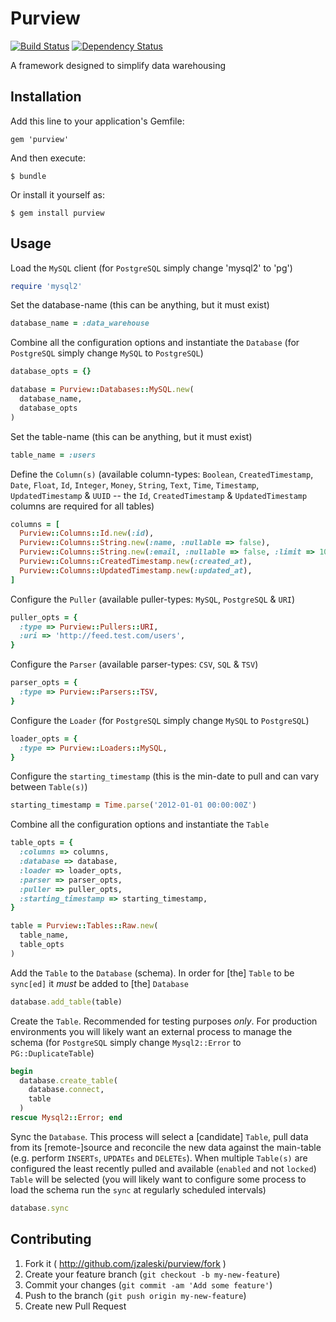 # Purview

[![Build Status](https://secure.travis-ci.org/jzaleski/purview.png?branch=master)](http://travis-ci.org/jzaleski/purview)
[![Dependency Status](https://gemnasium.com/jzaleski/purview.png)](https://gemnasium.com/jzaleski/purview)

A framework designed to simplify data warehousing

## Installation

Add this line to your application's Gemfile:

    gem 'purview'

And then execute:

    $ bundle

Or install it yourself as:

    $ gem install purview

## Usage

Load the `MySQL` client (for `PostgreSQL` simply change 'mysql2' to 'pg')
```ruby
require 'mysql2'
```

Set the database-name (this can be anything, but it must exist)
```ruby
database_name = :data_warehouse
```

Combine all the configuration options and instantiate the `Database` (for
`PostgreSQL` simply change `MySQL` to `PostgreSQL`)
```ruby
database_opts = {}

database = Purview::Databases::MySQL.new(
  database_name,
  database_opts
)
```

Set the table-name (this can be anything, but it must exist)
```ruby
table_name = :users
```

Define the `Column(s)` (available column-types: `Boolean`, `CreatedTimestamp`,
`Date`, `Float`, `Id`, `Integer`, `Money`, `String`, `Text`, `Time`, `Timestamp`,
`UpdatedTimestamp` & `UUID` -- the `Id`, `CreatedTimestamp` & `UpdatedTimestamp`
columns are required for all tables)
```ruby
columns = [
  Purview::Columns::Id.new(:id),
  Purview::Columns::String.new(:name, :nullable => false),
  Purview::Columns::String.new(:email, :nullable => false, :limit => 100),
  Purview::Columns::CreatedTimestamp.new(:created_at),
  Purview::Columns::UpdatedTimestamp.new(:updated_at),
]
```

Configure the `Puller` (available puller-types: `MySQL`, `PostgreSQL` & `URI`)
```ruby
puller_opts = {
  :type => Purview::Pullers::URI,
  :uri => 'http://feed.test.com/users',
}
```

Configure the `Parser` (available parser-types: `CSV`, `SQL` & `TSV`)
```ruby
parser_opts = {
  :type => Purview::Parsers::TSV,
}
```

Configure the `Loader` (for `PostgreSQL` simply change `MySQL` to `PostgreSQL`)
```ruby
loader_opts = {
  :type => Purview::Loaders::MySQL,
}
```

Configure the `starting_timestamp` (this is the min-date to pull and can vary
between `Table(s)`)
```ruby
starting_timestamp = Time.parse('2012-01-01 00:00:00Z')
```

Combine all the configuration options and instantiate the `Table`
```ruby
table_opts = {
  :columns => columns,
  :database => database,
  :loader => loader_opts,
  :parser => parser_opts,
  :puller => puller_opts,
  :starting_timestamp => starting_timestamp,
}

table = Purview::Tables::Raw.new(
  table_name,
  table_opts
)
```

Add the `Table` to the `Database` (schema). In order for [the] `Table` to be
`sync[ed]` it *must* be added to [the] `Database`
```ruby
database.add_table(table)
```

Create the `Table`. Recommended for testing purposes *only*. For production
environments you will likely want an external process to manage the schema (for
`PostgreSQL` simply change `Mysql2::Error` to `PG::DuplicateTable`)
```ruby
begin
  database.create_table(
    database.connect,
    table
  )
rescue Mysql2::Error; end
```

Sync the `Database`. This process will select a [candidate] `Table`, pull data
from its [remote-]source and reconcile the new data against the main-table (e.g.
perform `INSERTs`, `UPDATEs` and `DELETEs`). When multiple `Table(s)` are
configured the least recently pulled and available (`enabled` and not `locked`)
`Table` will be selected (you will likely want to configure some process to load
the schema run the `sync` at regularly scheduled intervals)
```ruby
database.sync
```

## Contributing

1. Fork it ( http://github.com/jzaleski/purview/fork )
2. Create your feature branch (`git checkout -b my-new-feature`)
3. Commit your changes (`git commit -am 'Add some feature'`)
4. Push to the branch (`git push origin my-new-feature`)
5. Create new Pull Request
